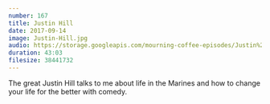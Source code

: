 ```yaml
---
number: 167
title: Justin Hill
date: 2017-09-14
image: Justin-Hill.jpg
audio: https://storage.googleapis.com/mourning-coffee-episodes/Justin%20Hill%20Release.mp3
duration: 43:03
filesize: 38441732
---
```


The great Justin Hill talks to me about life in the Marines and how to change your life for the better with comedy.
